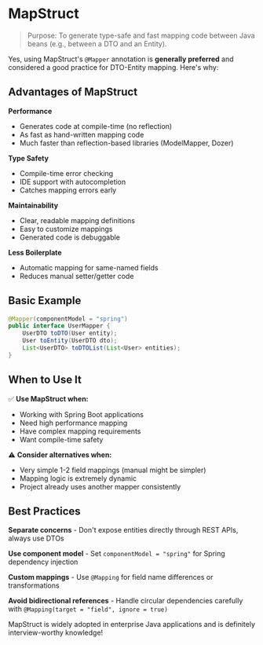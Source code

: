 # MapStruct

> Purpose: To generate type-safe and fast mapping code between Java beans (e.g., between a DTO and an Entity).

Yes, using MapStruct's `@Mapper` annotation is **generally preferred** and considered a good practice for DTO-Entity mapping. Here's why:

## Advantages of MapStruct

**Performance**
- Generates code at compile-time (no reflection)
- As fast as hand-written mapping code
- Much faster than reflection-based libraries (ModelMapper, Dozer)

**Type Safety**
- Compile-time error checking
- IDE support with autocompletion
- Catches mapping errors early

**Maintainability**
- Clear, readable mapping definitions
- Easy to customize mappings
- Generated code is debuggable

**Less Boilerplate**
- Automatic mapping for same-named fields
- Reduces manual setter/getter code

## Basic Example

```java
@Mapper(componentModel = "spring")
public interface UserMapper {
    UserDTO toDTO(User entity);
    User toEntity(UserDTO dto);
    List<UserDTO> toDTOList(List<User> entities);
}
```

## When to Use It

✅ **Use MapStruct when:**
- Working with Spring Boot applications
- Need high performance mapping
- Have complex mapping requirements
- Want compile-time safety

⚠️ **Consider alternatives when:**
- Very simple 1-2 field mappings (manual might be simpler)
- Mapping logic is extremely dynamic
- Project already uses another mapper consistently

## Best Practices

**Separate concerns** - Don't expose entities directly through REST APIs, always use DTOs

**Use component model** - Set `componentModel = "spring"` for Spring dependency injection

**Custom mappings** - Use `@Mapping` for field name differences or transformations

**Avoid bidirectional references** - Handle circular dependencies carefully with `@Mapping(target = "field", ignore = true)`

MapStruct is widely adopted in enterprise Java applications and is definitely interview-worthy knowledge!